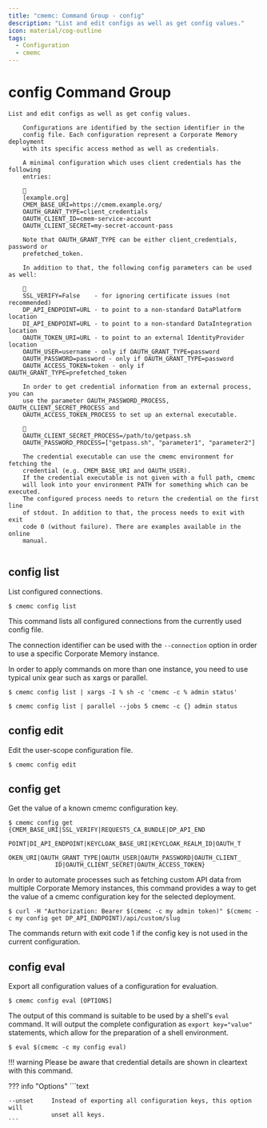 ```yaml
---
title: "cmemc: Command Group - config"
description: "List and edit configs as well as get config values."
icon: material/cog-outline
tags:
  - Configuration
  - cmemc
---
```

# config Command Group
<!-- This file was generated - DO NOT CHANGE IT MANUALLY -->

```text
List and edit configs as well as get config values.

    Configurations are identified by the section identifier in the
    config file. Each configuration represent a Corporate Memory deployment
    with its specific access method as well as credentials.

    A minimal configuration which uses client credentials has the following
    entries:

    
    [example.org]
    CMEM_BASE_URI=https://cmem.example.org/
    OAUTH_GRANT_TYPE=client_credentials
    OAUTH_CLIENT_ID=cmem-service-account
    OAUTH_CLIENT_SECRET=my-secret-account-pass

    Note that OAUTH_GRANT_TYPE can be either client_credentials, password or
    prefetched_token.

    In addition to that, the following config parameters can be used as well:

    
    SSL_VERIFY=False    - for ignoring certificate issues (not recommended)
    DP_API_ENDPOINT=URL - to point to a non-standard DataPlatform location
    DI_API_ENDPOINT=URL - to point to a non-standard DataIntegration location
    OAUTH_TOKEN_URI=URL - to point to an external IdentityProvider location
    OAUTH_USER=username - only if OAUTH_GRANT_TYPE=password
    OAUTH_PASSWORD=password - only if OAUTH_GRANT_TYPE=password
    OAUTH_ACCESS_TOKEN=token - only if OAUTH_GRANT_TYPE=prefetched_token

    In order to get credential information from an external process, you can
    use the parameter OAUTH_PASSWORD_PROCESS, OAUTH_CLIENT_SECRET_PROCESS and
    OAUTH_ACCESS_TOKEN_PROCESS to set up an external executable.

    
    OAUTH_CLIENT_SECRET_PROCESS=/path/to/getpass.sh
    OAUTH_PASSWORD_PROCESS=["getpass.sh", "parameter1", "parameter2"]

    The credential executable can use the cmemc environment for fetching the
    credential (e.g. CMEM_BASE_URI and OAUTH_USER).
    If the credential executable is not given with a full path, cmemc
    will look into your environment PATH for something which can be executed.
    The configured process needs to return the credential on the first line
    of stdout. In addition to that, the process needs to exit with exit
    code 0 (without failure). There are examples available in the online
    manual.
    
```

## config list

List configured connections.

```shell-session title="Usage"
$ cmemc config list
```




This command lists all configured connections from the currently used config file.

The connection identifier can be used with the `--connection` option in order to use a specific Corporate Memory instance.

In order to apply commands on more than one instance, you need to use typical unix gear such as xargs or parallel.

```shell-session title="Example"
$ cmemc config list | xargs -I % sh -c 'cmemc -c % admin status'
```


```shell-session title="Example"
$ cmemc config list | parallel --jobs 5 cmemc -c {} admin status
```




## config edit

Edit the user-scope configuration file.

```shell-session title="Usage"
$ cmemc config edit
```





## config get

Get the value of a known cmemc configuration key.

```shell-session title="Usage"
$ cmemc config get {CMEM_BASE_URI|SSL_VERIFY|REQUESTS_CA_BUNDLE|DP_API_END
             POINT|DI_API_ENDPOINT|KEYCLOAK_BASE_URI|KEYCLOAK_REALM_ID|OAUTH_T
             OKEN_URI|OAUTH_GRANT_TYPE|OAUTH_USER|OAUTH_PASSWORD|OAUTH_CLIENT_
             ID|OAUTH_CLIENT_SECRET|OAUTH_ACCESS_TOKEN}
```




In order to automate processes such as fetching custom API data from multiple Corporate Memory instances, this command provides a way to get the value of a cmemc configuration key for the selected deployment.

```shell-session title="Example"
$ curl -H "Authorization: Bearer $(cmemc -c my admin token)" $(cmemc -c my config get DP_API_ENDPOINT)/api/custom/slug
```


The commands return with exit code 1 if the config key is not used in the current configuration.



## config eval

Export all configuration values of a configuration for evaluation.

```shell-session title="Usage"
$ cmemc config eval [OPTIONS]
```




The output of this command is suitable to be used by a shell's `eval` command. It will output the complete configuration as `export key="value"` statements, which allow for the preparation of a shell environment.

```shell-session title="Example"
$ eval $(cmemc -c my config eval)
```


!!! warning
    Please be aware that credential details are shown in cleartext with this command.




??? info "Options"
    ```text

    --unset     Instead of exporting all configuration keys, this option will
                unset all keys.
    ```

